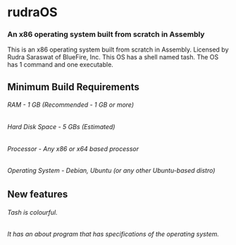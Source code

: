 # rudraOS
### An x86 operating system built from scratch in Assembly
This is an x86 operating system built from scratch in Assembly. Licensed by Rudra Saraswat of BlueFire, Inc.
This OS has a shell named tash. The OS has 1 command and one executable.

## Minimum Build Requirements
###### RAM - 1 GB (Recommended - 1 GB or more)
###### Hard Disk Space - 5 GBs (Estimated)
###### Processor - Any x86 or x64 based processor
###### Operating System - Debian, Ubuntu (or any other Ubuntu-based distro)

## New features
###### Tash is colourful.
###### It has an about program that has specifications of the operating system.
